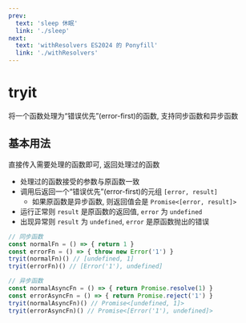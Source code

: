 ```yaml
---
prev:
  text: 'sleep 休眠'
  link: './sleep'
next:
  text: 'withResolvers ES2024 的 Ponyfill'
  link: './withResolvers'
---
```


# tryit

<VersionTag version="0.2.0" />

将一个函数处理为“错误优先”(error-first)的函数, 支持同步函数和异步函数

## 基本用法

直接传入需要处理的函数即可, 返回处理过的函数

- 处理过的函数接受的参数与原函数一致
- 调用后返回一个“错误优先”(error-first)的元组 `[error, result]`
  - 如果原函数是异步函数, 则返回值会是 `Promise<[error, result]>`
- 运行正常则 `result` 是原函数的返回值, `error` 为 `undefined`
- 出现异常则 `result` 为 `undefined`, `error` 是原函数抛出的错误

```js
// 同步函数
const normalFn = () => { return 1 }
const errorFn = () => { throw new Error('1') }
tryit(normalFn)() // [undefined, 1]
tryit(errorFn)() // [Error('1'), undefined]

// 异步函数
const normalAsyncFn = () => { return Promise.resolve(1) }
const errorAsyncFn = () => { return Promise.reject('1') }
tryit(normalAsyncFn)() // Promise<[undefined, 1]>
tryit(errorAsyncFn)() // Promise<[Error('1'), undefined]>
```
